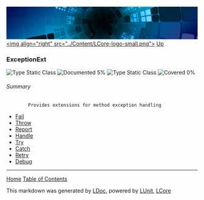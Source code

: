 ![](../Content/LCore-banner-small.png "")
[&lt;img align=&quot;right&quot; src=&quot;../Content/LCore-logo-small.png&quot;&gt;](../../README.md)
[Up](../L.md)

### ExceptionExt
![Type Static Class](http://b.repl.ca/v1/Type-Static%20Class-lightgrey.png "") ![Documented 5%](http://b.repl.ca/v1/Documented-5%25-red.png "")
![Type Static Class](http://b.repl.ca/v1/Type-Static%20Class-lightgrey.png "") ![Covered 0%](http://b.repl.ca/v1/Covered-0%25-red.png "")

###### Summary

            Provides extensions for method exception handling
            
 - [Fail](ExceptionExt_Fail.md)
 - [Throw](ExceptionExt_Throw.md)
 - [Report](ExceptionExt_Report.md)
 - [Handle](ExceptionExt_Handle.md)
 - [Try](ExceptionExt_Try.md)
 - [Catch](ExceptionExt_Catch.md)
 - [Retry](ExceptionExt_Retry.md)
 - [Debug](ExceptionExt_Debug.md)



---

[Home](../../README.md) [Table of Contents](../../TableOfContents.md)

This markdown was generated by [LDoc](https://github.com/CodeSingularity/LDoc), powered by [LUnit](https://github.com/CodeSingularity/LUnit), [LCore](https://github.com/CodeSingularity/LCore)
